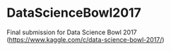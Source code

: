 # DataScienceBowl2017
Final submission for Data Science Bowl 2017 (https://www.kaggle.com/c/data-science-bowl-2017/)
